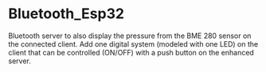 # Bluetooth_Esp32
 Bluetooth server to also display the pressure from the BME 280 sensor on the connected client. Add one digital system (modeled with one LED) on the client that can be controlled (ON/OFF) with a push button on the enhanced server. 

